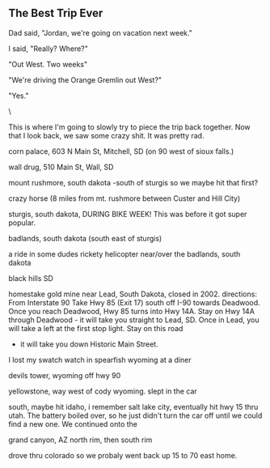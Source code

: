 The Best Trip Ever
------------------

Dad said, "Jordan, we're going on vacation next week."

I said, "Really? Where?"

"Out West. Two weeks"

"We're driving the Orange Gremlin out West?"

"Yes."

\

This is where I'm going to slowly try to piece the trip back together.
Now that I look back, we saw some crazy shit. It was pretty rad.

corn palace, 603 N Main St, Mitchell, SD (on 90 west of sioux falls.)

wall drug, 510 Main St, Wall, SD

mount rushmore, south dakota -south of sturgis so we maybe hit that
first?

crazy horse (8 miles from mt. rushmore between Custer and Hill City)

sturgis, south dakota, DURING BIKE WEEK! This was before it got super
popular.

badlands, south dakota (south east of sturgis)

a ride in some dudes rickety helicopter near/over the badlands, south
dakota

black hills SD

homestake gold mine near Lead, South Dakota, closed in 2002. directions:
From Interstate 90 Take Hwy 85 (Exit 17) south off I-90 towards
Deadwood. Once you reach Deadwood, Hwy 85 turns into Hwy 14A. Stay on
Hwy 14A through Deadwood - it will take you straight to Lead, SD. Once
in Lead, you will take a left at the first stop light. Stay on this road
- it will take you down Historic Main Street.

I lost my swatch watch in spearfish wyoming at a diner

devils tower, wyoming off hwy 90

yellowstone, way west of cody wyoming. slept in the car

south, maybe hit idaho, i remember salt lake city, eventually hit hwy 15
thru utah. The battery boiled over, so he just didn't turn the car off
until we could find a new one. We continued onto the

grand canyon, AZ north rim, then south rim

drove thru colorado so we probaly went back up 15 to 70 east home.
